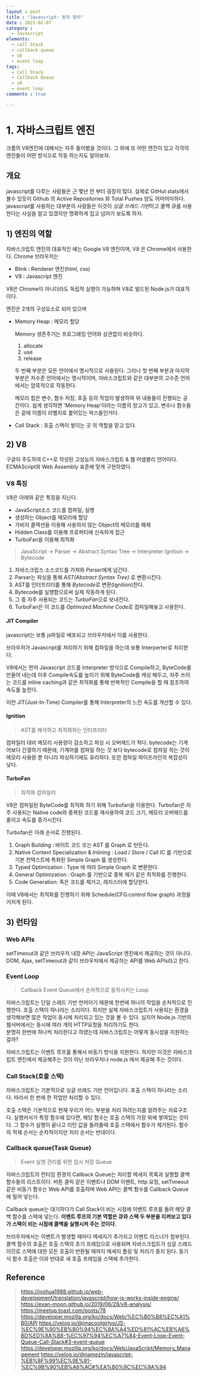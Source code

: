 ```yaml
---
layout : post
title : "Javascript: 동작 원리"
date : 2021-02-07
category :
  - Javascript
elements:
  - call Stack
  - callback queue
  - v8
  - event loop
tags:
  - Call Stack
  - Callback Queue
  - v8
  - event loop
comments : true

---
```


# 1. 자바스크립트 엔진
 크롬의 V8엔진에 대해서는 자주 들어봤을 것이다. 그 외에 또 어떤 엔진이 있고 각각의 엔진들이 어떤 방식으로 작동 하는지도 알아보자.

## 개요

javascript를 다루는 사람들은 근 몇년 전 부터 굉장히 많다. 실제로 GitHut stats에서 볼수 있듯이 Github 의 Active Repositories 와 Total Pushes 양도 어마어마하다. javascript를 사용하는 대부분의 사람들은 이것이 *싱글 쓰레드 기반*이고 콜백 큐를 사용한다는 사실을 알고 있겠지만 명확하게 집고 넘어가 보도록 하자.

## 1) 엔진의 역할
자바스크립트 엔진의 대표적인 예는 Google V8 엔진이며, V8 은 Chrome에서 사용한다.
Chrome 브라우저는 
* Blink : Renderer 엔진(html, css)
* V8 : Javascript 엔진


V8은 Chrome이 아니더라도 독립적 실행이 가능하며 V8로 빌드된 Node.js가 대표적이다.

엔진은 2개의 구성요소로 되어 있으며
* Memory Heap : 메모리 할당

    Memory 생존주기는 프로그래밍 언어와 상관없이 비슷하다. 
    1. allocate
    1. use
    1. release

    두 번째 부분은 모든 언어에서 명시적으로 사용된다. 그러나 첫 번째 부분과 마지막 부분은 저수준 언어에서는 명시적이며, 자바스크립트와 같은 대부분의 고수준 언어에서는 암묵적으로 작동한다.

    메모리 힙은 변수, 함수 저장, 호출 등의 작업이 발생하여 위 내용들이 진행되는 공간이다.
    쉽게 생각하면 'Memory Heap'이라는 이름의 창고가 있고, 변수나 함수들은 겉에 이름이 라벨지로 붙어있는 박스들인거다.



* Call Stack : 호출 스택이 쌓이는 곳
의 역할을 맡고 있다.

## 2) V8
구글이 주도하여 C++로 작성된 고성능의 자바스크립트 & 웹 어셈블리 언어이다. ECMAScript와 Web Assembly 표준에 맞게 구현하였다.

### V8 특징
V8은 아래와 같은 특징을 지닌다.
* JavaScript소스 코드를 컴파일, 실행
* 생성하는 Object를 메모리에 할당
* 가비지 콜렉션을 이용해 사용하지 않는 Object의 메모리를 해제
* Hidden Class를 이용해 프로퍼티에 신속하게 접근
* TurboFan을 이용해 최적화


>JavaScript -> Parser -> Abstract Syntax Tree -> Interpreter Ignition -> Bytecode

1. 자바스크립스 소스코드를 가져와 *Parser*에게 넘긴다.
2. Parser는 파싱을 통해 *AST(Abstract Syntax Tree)* 로 변환시킨다.
3. AST를 인터프리터를 통해 *Bytecode*로 변환(Ignition)한다.
4. Bytecode를 실행함으로써 실제 작동하게 된다.
5. 그 중 자주 사용되는 코드는 *TurboFan*으로 보내진다.
6. TurboFan은 이 코드를 *Optimized Machine Code*로 컴파일해놓고 사용한다.

#### JIT Compiler
javascript는 보통 js파일로 배포되고 브라우저에서 이를 사용한다.  

브라우저가 Javascript를 처리하기 위해 컴파일을 하는데 보통 Interperter로 처리한다.

V8에서는 먼저 Javascript 코드를 Interpreter 방식으로 Compile하고, ByteCode를 만들어 내는데 이후 Compile속도를 높이기 위해 ByteCode를 캐싱 해두고, 자주 쓰이는 코드를 inline caching과 같은 최적화를 통해 반복적인 Compile을 할 때 참조하여 속도를 높힌다.

이런 JIT(Just-In-Time) Compiler를 통해 Interpreter의 느린 속도를 개선할 수 있다.


#### Ignition
> AST를 해석하고 최적화하는 인터프리터

컴파일러 대비 메모리 사용량이 감소하고 파싱 시 오버헤드가 적다. bytecode는 기계어보다 간결하기 때문에, 기계어를 컴파일 하는 것 보다 bytecode로 컴파일 하는 것이 메모리 사용량 뿐 아니라 파싱하기에도 유리하다. 또한 컴파일 파이프라인의 복잡성이 낮다. 

#### TurboFan
> 최적화 컴파일러

V8은 컴파일된 ByteCode를 최적화 하기 위해 Turbofan을 이용한다.
Turbofan은 자주 사용되는 Native code와 중복된 코드를 재사용하여 코드 크기, 메모리 오버헤드를 줄이고 속도를 증가시킨다. 

Turbofan은 아래 순서로 진행된다.

1. Graph Building : 바이트 코드 또는 AST 를 Graph 로 만든다.
1. Native Context Specialization & Inlining : Load / Store / Call IC 를 기반으로 기본 컨텍스트에 특화된 Simple Graph 를 생성한다.
1. Typed Optimization : Type 에 따라 Simple Graph 로 변환한다.
1. General Optimization : Graph 를 기반으로 중복 제거 같은 최적화를 진행한다.
1. Code Generation: 죽은 코드를 제거고, 레지스터에 할당한다.

이때 V8에서는 최적화를 진행하기 위해 Schedule(CFG:control flow graph) 과정을 거치게 된다.   

   
   

## 3) 런타임

### Web APIs
setTimeout과 같은 브라우저 내장 API는 JavaScript 엔진에서 제공하는 것이 아니다. 
DOM, Ajax, setTimeout과 같이 브라우저에서 제공하는 API를 Web APIs라고 한다. 

### Event Loop
> Callback Event Queue에서 순차적으로 동작시키는 Loop

자바스크립트는 단일 스레드 기반 언어이기 때문에 한번에 하나의 작업을 순차적으로 진행한다. 호출 스택이 하나라는 소리이다.
하지만 실제 자바스크립트가 사용되는 환경을 생각해보면 많은 작업이 동시에 처리되고 있는 것을 볼 수 있다.
심지어 Node.js 기반의 웹서버에서는 동시에 여러 개의 HTTP요청을 처리하기도 한다.   
분명히 한번에 하나씩 처리한다고 하였는데 자바스크립트는 어떻게 동시성을 지원하는걸까?

자바스크립트는 이벤트 루프를 통해서 비동기 방식을 지원한다. 하지만 이것은 자바스크립트 엔진에서 제공해주는 것이 아닌 브라우저나 node.js 에서 제공해 주는 것이다.

### Call Stack(호출 스택)

자바스크립트는 기본적으로 싱글 쓰레드 기반 언어입니다. 호출 스택이 하나라는 소리다. 따라서 한 번에 한 작업만 처리할 수 있다.

호출 스택은 기본적으로 현재 우리가 어느 부분을 처리 하려는지를 알려주는 자료구조다. 실행커서가 특정 함수에 있다면, 해당 함수는 호출 스택의 가장 위에 쌓여있는 것이다. 그 함수가 실행이 끝나고 리턴 값을 돌려줄때 호출 스택에서 함수가 제거된다. 함수의 적재 순서는 순차적이지만 처리 순서는 반대이다. 

### Callback queue(Task Queue)
> Event 실행 관리를 위한 임시 저장 Queue

자바스크립트의 런타임 환경의 Callback Queue는 처리할 메세지 목록과 실행할 콜백 함수들의 리스트이다. 버튼 클릭 같은 이벤트나 DOM 이벤트, http 요청, setTimeout 같은 비동기 함수는 Web API를 호출하며 Web API는 콜백 함수를 Callback Queue에 밀어 넣는다.

Callback queue는 대기하다가 Call Stack이 비는 시점에 이벤트 루프를 돌려 해당 콜백 함수를 스택에 넣는다. __이벤트 루프의 기본 역할은 큐와 스택 두 부분을 지켜보고 있다가 스택이 비는 시점에 콜백을 실행시켜 주는 것이다.__

브라우저에서는 이벤트가 발생할 때마다 메세지가 추가되고 이벤트 리스너가 첨부된다. 콜백 함수의 호출은 호출 스택의 초기 프레임으로 사용되며 자바스크립트가 싱글 스레드 이므로 스택에 대한 모든 호출이 반환될 때까지 메세지 폴링 및 처리가 중지 된다. 동기식 함수 호출은 이와 반대로 새 호출 프레임을 스택에 추가한다.

## Reference
>https://joshua1988.github.io/web-development/translation/javascript/how-js-works-inside-engine/
https://evan-moon.github.io/2019/06/28/v8-analysis/
https://meetup.toast.com/posts/78
https://developer.mozilla.org/ko/docs/Web/%EC%B0%B8%EC%A1%B0/API
https://velog.io/@imacoolgirlyo/JS-%EC%9E%90%EB%B0%94%EC%8A%A4%ED%81%AC%EB%A6%BD%ED%8A%B8-%EC%97%94%EC%A7%84-Event-Loop-Event-Queue-Call-Stack#3-event-queue
https://developer.mozilla.org/ko/docs/Web/JavaScript/Memory_Management
https://velog.io/@namezin/javascript-%EB%8F%99%EC%9E%91-%EC%9B%90%EB%A6%AC#%EA%B0%9C%EC%9A%94